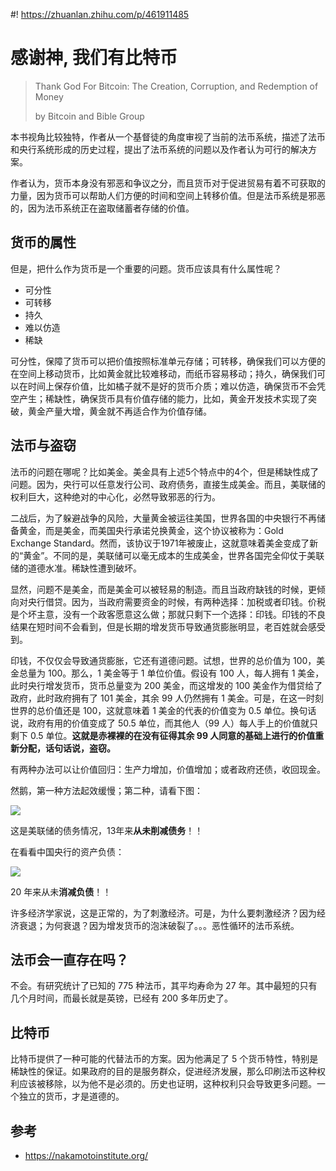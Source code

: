 #! https://zhuanlan.zhihu.com/p/461911485
# 感谢神, 我们有比特币

> Thank God For Bitcoin: The Creation, Corruption, and Redemption of Money
> 
> by Bitcoin and Bible Group


本书视角比较独特，作者从一个基督徒的角度审视了当前的法币系统，描述了法币和央行系统形成的历史过程，提出了法币系统的问题以及作者认为可行的解决方案。

作者认为，货币本身没有邪恶和争议之分，而且货币对于促进贸易有着不可获取的力量，因为货币可以帮助人们方便的时间和空间上转移价值。但是法币系统是邪恶的，因为法币系统正在盗取储蓄者存储的价值。

## 货币的属性

但是，把什么作为货币是一个重要的问题。货币应该具有什么属性呢？

- 可分性
- 可转移
- 持久
- 难以仿造
- 稀缺

可分性，保障了货币可以把价值按照标准单元存储；可转移，确保我们可以方便的在空间上移动货币，比如黄金就比较难移动，而纸币容易移动；持久，确保我们可以在时间上保存价值，比如橘子就不是好的货币介质；难以仿造，确保货币不会凭空产生；稀缺性，确保货币具有价值存储的能力，比如，黄金开发技术实现了突破，黄金产量大增，黄金就不再适合作为价值存储。

## 法币与盗窃

法币的问题在哪呢？比如美金。美金具有上述5个特点中的4个，但是稀缺性成了问题。因为，央行可以任意发行公司、政府债务，直接生成美金。而且，美联储的权利巨大，这种绝对的中心化，必然导致邪恶的行为。

二战后，为了躲避战争的风险，大量黄金被运往美国，世界各国的中央银行不再储备黄金，而是美金，而美国央行承诺兑换黄金，这个协议被称为：Gold Exchange Standard。然而，该协议于1971年被废止，这就意味着美金变成了新的“黄金”。不同的是，美联储可以毫无成本的生成美金，世界各国完全仰仗于美联储的道德水准。稀缺性遭到破坏。

显然，问题不是美金，而是美金可以被轻易的制造。而且当政府缺钱的时候，更倾向对央行借贷。因为，当政府需要资金的时候，有两种选择：加税或者印钱。价税是个坏主意，没有一个政客愿意这么做；那就只剩下一个选择：印钱。印钱的不良结果在短时间不会看到，但是长期的增发货币导致通货膨胀明显，老百姓就会感受到。

印钱，不仅仅会导致通货膨胀，它还有道德问题。试想，世界的总价值为 100，美金总量为 100。那么，1 美金等于 1 单位价值。假设有 100 人，每人拥有 1 美金，此时央行增发货币，货币总量变为 200 美金，而这增发的 100 美金作为借贷给了政府，此时政府拥有了 101 美金，其余 99 人仍然拥有 1 美金。可是，在这一时刻世界的总价值还是 100，这就意味着 1 美金的代表的价值变为 0.5 单位。换句话说，政府有用的价值变成了 50.5 单位，而其他人（99 人）每人手上的价值就只剩下 0.5 单位。**这就是赤裸裸的在没有征得其余 99 人同意的基础上进行的价值重新分配，话句话说，盗窃。**

有两种办法可以让价值回归：生产力增加，价值增加；或者政府还债，收回现金。

然鹅，第一种方法起效缓慢；第二种，请看下图：

![](https://i.imgur.com/szIp2l0.png)

这是美联储的债务情况，13年来**从未削减债务**！！

在看看中国央行的资产负债：

![](https://i.imgur.com/ZdGMAHa.png)

20 年来从未**消减负债**！！

许多经济学家说，这是正常的，为了刺激经济。可是，为什么要刺激经济？因为经济衰退；为何衰退？因为增发货币的泡沫破裂了。。。恶性循环的法币系统。

## 法币会一直存在吗？

不会。有研究统计了已知的 775 种法币，其平均寿命为 27 年。其中最短的只有几个月时间，而最长就是英镑，已经有 200 多年历史了。

## 比特币

比特币提供了一种可能的代替法币的方案。因为他满足了 5 个货币特性，特别是稀缺性的保证。如果政府的目的是服务群众，促进经济发展，那么印刷法币这种权利应该被移除，以为他不是必须的。历史也证明，这种权利只会导致更多问题。一个独立的货币，才是道德的。

## 参考

- https://nakamotoinstitute.org/
